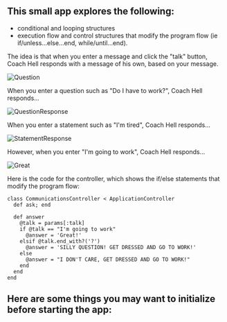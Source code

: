 ## This small app explores the following:
- conditional and looping structures
- execution flow and control structures that modify the program flow (ie if/unless...else...end, while/until...end).


The idea is that when you enter a message and click the "talk" button, Coach Hell responds with a message of his own, based on your message.

![Question](https://user-images.githubusercontent.com/100665876/209419539-b2dd9610-ecfe-46d9-a985-26cb52874c18.jpeg)

When you enter a question such as "Do I have to work?", Coach Hell responds...

![QuestionResponse](https://user-images.githubusercontent.com/100665876/209419770-62ff8746-8a85-4f16-b651-4a4e6f468dad.jpeg)

When you enter a statement such as "I'm tired", Coach Hell responds...

![StatementResponse](https://user-images.githubusercontent.com/100665876/209419899-2071d526-862f-495a-a962-f9944dc837cb.jpeg)

However, when you enter "I'm going to work", Coach Hell responds...

![Great](https://user-images.githubusercontent.com/100665876/209419993-a5e51eea-ccc8-4abe-9623-e523aee4f876.jpeg)


Here is the code for the controller, which shows the if/else statements that modify the program flow:

```
class CommunicationsController < ApplicationController
  def ask; end

  def answer
    @talk = params[:talk]
    if @talk == "I'm going to work"
      @answer = 'Great!'
    elsif @talk.end_with?('?')
      @answer = 'SILLY QUESTION! GET DRESSED AND GO TO WORK!'
    else
      @answer = "I DON'T CARE, GET DRESSED AND GO TO WORK!"
    end
  end
end
```

## Here are some things you may want to initialize before starting the app:


